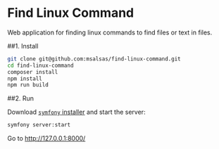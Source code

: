 Find Linux Command
==================

Web application for finding linux commands to find files or text in files.

##1. Install

```bash
git clone git@github.com:msalsas/find-linux-command.git
cd find-linux-command
composer install
npm install
npm run build
```

##2. Run

Download [`symfony` installer](https://symfony.com/download) and start the server:

```bash
symfony server:start
```

Go to http://127.0.0.1:8000/